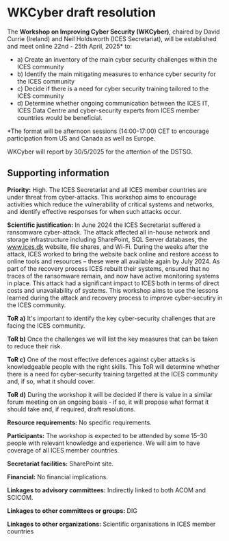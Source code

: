 # WKCyber draft resolution

The **Workshop on Improving Cyber Security (WKCyber)**, chaired by David Currie (Ireland) and Neil Holdsworth (ICES Secretariat), will be established and meet online 22nd - 25th April, 2025* to:

* a) Create an inventory of the main cyber security challenges within the ICES community
* b) Identify the main mitigating measures to enhance cyber security for the ICES community 
* c) Decide if there is a need for cyber security training tailored to the ICES community
* d) Determine whether ongoing communication between the ICES IT, ICES Data Centre and cyber-security experts from ICES member countries would be beneficial.

*The format will be afternoon sessions (14:00-17:00) CET to encourage participation from US and Canada as well as Europe.  

WKCyber will report by 30/5/2025 for the attention of the DSTSG.

## Supporting information

**Priority:**
High.
The ICES Secretariat and all ICES member countries are under threat from cyber-attacks.  This workshop aims to encourage activities which reduce the vulnerability of critical systems and networks, and identify effective responses for when such attacks occur.

**Scientific justification:**
In June 2024 the ICES Secretariat suffered a ransomware cyber-attack.  The attack affected all in-house network and storage infrastructure including SharePoint, SQL Server databases, the www.ices.dk website, file shares, and Wi-Fi. During the weeks after the attack, ICES worked to bring the website back online and restore access to online tools and resources – these were all available again by July 2024. As part of the recovery process ICES rebuilt their systems, ensured that no traces of the ransomware remain, and now have active monitoring systems in place.  This attack had a significant impact to ICES both in terms of direct costs and unavailability of systems.  This workshop aims to use the lessons learned during the attack and recovery process to improve cyber-secutiry in the ICES community.   

**ToR a)**
It's important to identify the key cyber-security challenges that are facing the ICES community.

**ToR b)**
Once the challenges we will list the key measures that can be taken to reduce their risk.

**ToR c)**
One of the most effective defences against cyber attacks is knowledgeable people with the right skills.  This ToR will determine whether there is a need for cyber-security training targetted at the ICES community and, if so, what it should cover.

**ToR d)**
During the workshop it will be decided if there is value in a similar forum meeting on an ongoing basis - if so, it will propose what format it should take and, if required, draft resolutions.

**Resource requirements:**
No specific requirements.

**Participants:**
The workshop is expected to be attended by some 15–30 people with relevant knowledge and experience.  We will aim to have coverage of all ICES member countries.

**Secretariat facilities:**
SharePoint site. 

**Financial:**
No financial implications.

**Linkages to advisory committees:**
Indirectly linked to both ACOM and SCICOM.

**Linkages to other committees or groups:**
DIG

**Linkages to other organizations:**
Scientific organisations in ICES member countries

